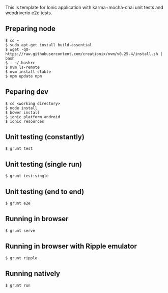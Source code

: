 This is template for Ionic application with karma+mocha-chai unit tests and
webdriverio e2e tests.

## Preparing node

```
$ cd ~
$ sudo apt-get install build-essential
$ wget -qO- https://raw.githubusercontent.com/creationix/nvm/v0.25.4/install.sh | bash
$ . ~/.bashrc
$ nvm ls-remote
$ nvm install stable
$ npm update npm
```

## Peparing dev

```
$ cd <working directory>
$ node install
$ bower install
$ ionic platform android
$ ionic resources
```

## Unit testing (constantly)

```
$ grunt test
```

## Unit testing (single run)

```
$ grunt test:single
```

## Unit testing (end to end)

```
$ grunt e2e
```

## Running in browser

```
$ grunt serve
```

## Running in browser with Ripple emulator

```
$ grunt ripple
```

## Running natively

```
$ grunt run
```
